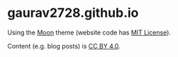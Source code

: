 # gaurav2728.github.io

Using the [Moon](https://taylantatli.github.io/Moon) theme (website code has [MIT License](https://github.com/TaylanTatli/Moon/blob/master/LICENSE)).

Content (e.g. blog posts) is [CC BY 4.0](https://creativecommons.org/licenses/by/4.0/).

